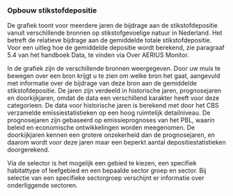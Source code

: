 ### Opbouw stikstofdepositie

De grafiek toont voor meerdere jaren de bijdrage aan de stikstofdepositie vanuit verschillende bronnen op stikstofgevoelige natuur in Nederland. Het betreft de relatieve bijdrage aan de gemiddelde totale stikstofdepositie. Voor een uitleg hoe de gemiddelde depositie wordt berekend, zie paragraaf 5.4 van het handboek Data, te vinden via Over AERIUS Monitor.

In de grafiek zijn de verschillende bronnen weergegeven. Door uw muis te bewegen over een bron krijgt u te zien om welke bron het gaat, aangevuld met informatie over de bijdrage van deze bron aan de gemiddelde stikstofdepositie. De jaren zijn verdeeld in historische jaren, prognosejaren en doorkijkjaren, omdat de data een verschillend karakter heeft voor deze categorieen. De data voor historische jaren is berekend met door het CBS verzamelde emissiestatistieken op een hoog ruimtelijk detailniveau. De prognosejaren zijn gebaseerd op emissieprognoses van het PBL, waarin beleid en economische ontwikkelingen worden meegenomen. De doorkijkjaren kennen een grotere onzekerheid dan de prognosejaren, en daarom wordt voor deze jaren maar een beperkt aantal depositiestatistieken doorgerekend.

Via de selector is het mogelijk een gebied te kiezen, een specifiek habitattype of leefgebied en een bepaalde sector groep en sector. Bij selectie van een specifieke sectorgroep verschijnt er informatie over onderliggende sectoren.

